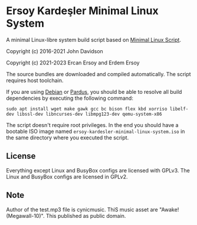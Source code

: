 # Ersoy Kardeşler Minimal Linux System

A minimal Linux-libre system build script based on [Minimal Linux Script](https://github.com/ivandavidov/minimal-linux-script).

Copyright (c) 2016-2021 John Davidson

Copyright (c) 2021-2023 Ercan Ersoy and Erdem Ersoy

The source bundles are downloaded and compiled automatically. The script requires host toolchain.

If you are using [Debian](https://www.debian.org) or [Pardus](https://www.pardus.org.tr), you should be able to resolve all build dependencies by executing the following command:

    sudo apt install wget make gawk gcc bc bison flex kbd xorriso libelf-dev libssl-dev libncurses-dev libmpg123-dev qemu-system-x86

The script doesn't require root privileges. In the end you should have a bootable ISO image named `ersoy-kardesler-minimal-linux-system.iso` in the same directory where you executed the script.

## License

Everything except Linux and BusyBox configs are licensed with GPLv3. The Linux and BusyBox configs are licensed in GPLv2.

## Note

Author of the test.mp3 file is cynicmusic. ThiS music asset are "Awake! (Megawall-10)". This published as public domain.

